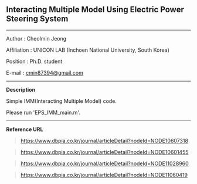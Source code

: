 ## Interacting Multiple Model Using Electric Power Steering System

---
Author : Cheolmin Jeong

Affiliation : UNICON LAB (Inchoen National University, South Korea)

Position : Ph.D. student

E-mail : cmin87394@gmail.com

---
**Description**

  Simple IMM(Interacting Multiple Model) code.
  
  Please run 'EPS_IMM_main.m'.

---
**Reference URL**

> https://www.dbpia.co.kr/journal/articleDetail?nodeId=NODE10607318
  
> https://www.dbpia.co.kr/journal/articleDetail?nodeId=NODE10601455
  
> https://www.dbpia.co.kr/journal/articleDetail?nodeId=NODE11028960
  
> https://www.dbpia.co.kr/journal/articleDetail?nodeId=NODE11060419


